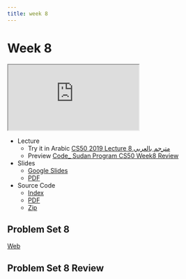 ```yaml
---
title: week 8
---
```


# Week 8

<iframe src="https://www.youtube.com/embed/4IrUAqYKjIA"></iframe>


- Lecture
  - Try it in Arabic
    [CS50 2019 Lecture 8 مترجم بالعربي](https://www.youtube.com/embed/kIwEAUzznzo)
  - Preview
    [Code_ Sudan Program CS50 Week8 Review](https://www.youtube.com/embed/acUhrGTzixI)
- Slides
  - <a href="https://docs.google.com/presentation/d/1tH5qsKb9Hc276JyUOg_6EgD-TTTMUEinvZJIuD2lA3s/edit?usp=sharing">Google Slides</a>
  - <a href="https://cdn.cs50.net/2019/fall/lectures/8/lecture8.pdf">PDF</a> 
- Source Code
  - <a href="https://cdn.cs50.net/2019/fall/lectures/8/src8/">Index</a>
  - <a href="https://cdn.cs50.net/2019/fall/lectures/8/src8.pdf">PDF</a>
  - <a href="https://cdn.cs50.net/2019/fall/lectures/8/src8.zip">Zip</a>

## Problem Set 8

[Web](https://lab.cs50.io/Mohamed-Faroug/lab/main/pset7/Movies)

## Problem Set 8 Review 
<!-- <div class="box" >Speller Review  <iframe src="https://www.youtube.com/embed/S_3NvpLje3M"></iframe></div>
<div class="box" >Caesar Review  <iframe src="https://www.youtube.com/embed/3BcjXzNlT0w"></iframe></div> -->
